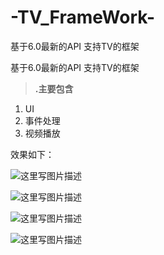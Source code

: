 # -TV_FrameWork-
基于6.0最新的API 支持TV的框架

基于6.0最新的API 支持TV的框架

 >**.主要包含**


 1. UI
 2. 事件处理
 3.  视频播放

效果如下：

![这里写图片描述](https://github.com/NeglectedByBoss/TV_FrameWork/blob/master/TvDemo/device-2016-03-23-124613.png?raw=true)


![这里写图片描述](https://github.com/NeglectedByBoss/TV_FrameWork/blob/master/TvDemo/device-2016-03-23-124641.png?raw=true)

![这里写图片描述](https://github.com/NeglectedByBoss/TV_FrameWork/blob/master/TvDemo/device-2016-03-23-124703.png?raw=true)


![这里写图片描述](https://github.com/NeglectedByBoss/TV_FrameWork/blob/master/TvDemo/device-2016-03-23-124725.png?raw=true)
